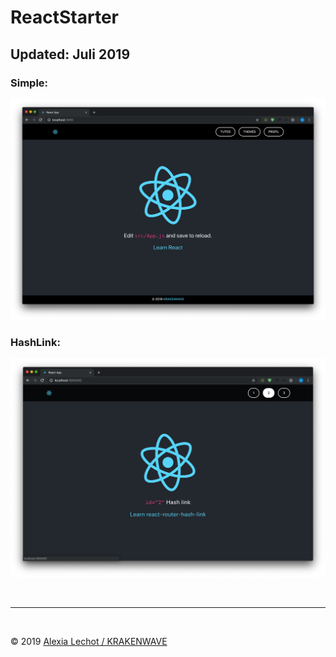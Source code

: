 # ReactStarter 
## Updated: Juli 2019

### Simple:
![Preview](./Simple/preview.png)
### HashLink:
![Preview](./HashLink/preview2.png)


<br><hr><br>

&copy; 2019 [Alexia Lechot / KRAKENWAVE](https://krakenwave.ch)

